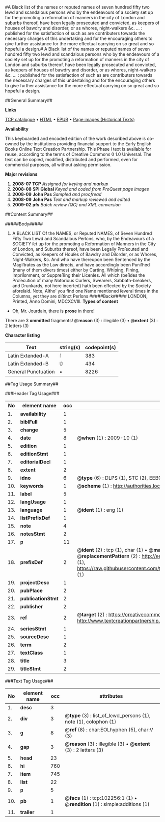 #A Black list of the names or reputed names of seven hundred fifty two lewd and scandalous persons who by the endeavours of a society set up for the promoting a reformation of manners in the city of London and suburbs thereof, have been legally prosecuted and convicted, as keepers of houses of bawdry and disorder, or as whores, night-walkers &c. ... : published for the satisfaction of such as are contributers towards the necessary charges of this undertaking and for the encouraging others to give further assistance for the more effectual carrying on so great and so hopeful a design.#
A Black list of the names or reputed names of seven hundred fifty two lewd and scandalous persons who by the endeavours of a society set up for the promoting a reformation of manners in the city of London and suburbs thereof, have been legally prosecuted and convicted, as keepers of houses of bawdry and disorder, or as whores, night-walkers &c. ... : published for the satisfaction of such as are contributers towards the necessary charges of this undertaking and for the encouraging others to give further assistance for the more effectual carrying on so great and so hopeful a design.

##General Summary##

**Links**

[TCP catalogue](http://www.ota.ox.ac.uk/tcp/)  • 
[HTML](http://tei.it.ox.ac.uk/tcp/Texts-HTML/free/A28/A28271.html)  • 
[EPUB](http://tei.it.ox.ac.uk/tcp/Texts-EPUB/free/A28/A28271.epub) • 
[Page images (Historical Texts)](https://data.historicaltexts.jisc.ac.uk/view?pubId=eebo-14345990e&pageId=eebo-14345990e-102256-1)

**Availability**

This keyboarded and encoded edition of the
	       work described above is co-owned by the institutions
	       providing financial support to the Early English Books
	       Online Text Creation Partnership. This Phase I text is
	       available for reuse, according to the terms of Creative
	       Commons 0 1.0 Universal. The text can be copied,
	       modified, distributed and performed, even for
	       commercial purposes, all without asking permission.

**Major revisions**

1. __2008-07__ __TCP__ *Assigned for keying and markup*
1. __2008-08__ __SPi Global__ *Keyed and coded from ProQuest page images*
1. __2008-09__ __John Pas__ *Sampled and proofread*
1. __2008-09__ __John Pas__ *Text and markup reviewed and edited*
1. __2009-02__ __pfs__ *Batch review (QC) and XML conversion*

##Content Summary##

#####Body#####

1. A BLACK LIST Of the NAMES, or Reputed NAMES, of Seven Hundred Fifty Two Lewd and Scandalous Perſons, who, by the Endeavours of a SOCIETY ſet up for the promoting a Reformation of Manners in the City of London, and Suburbs thereof, have been Legally Proſecuted and Convicted, as Keepers of Houſes of Bawdry and Diſorder, or as Whores, Night-Walkers, &c. And who have thereupon been Sentenced by the Magiſtrates as the Law directs, and have accordingly been Puniſhed (many of them divers times) either by Carting, Whiping, Fining, Impriſonment, or Suppreſſing their Licenſes. All which (beſides the Proſecution of many Notorious Curſers, Swearers, Sabbath-breakers, and Drunkards, not here incerted) hath been effected by the Society aforeſaid.
Note, Altho' you find one Name mentioned ſeveral times in the Columns, yet they are diſtinct Perſons
#####Back#####
LONDON, Printed, Anno Domini, MDCXCVIII.
**Types of content**

  * Oh, Mr. Jourdain, there is **prose** in there!

There are 3 **ommitted** fragments! 
 @__reason__ (3) : illegible (3)  •  @__extent__ (3) : 2 letters (3)

**Character listing**


|Text|string(s)|codepoint(s)|
|---|---|---|
|Latin Extended-A|ſ|383|
|Latin Extended-B|Ʋ|434|
|General Punctuation|•|8226|

##Tag Usage Summary##

###Header Tag Usage###

|No|element name|occ|attributes|
|---|---|---|---|
|1.|__availability__|1||
|2.|__biblFull__|1||
|3.|__change__|5||
|4.|__date__|8| @__when__ (1) : 2009-10 (1)|
|5.|__edition__|1||
|6.|__editionStmt__|1||
|7.|__editorialDecl__|1||
|8.|__extent__|2||
|9.|__idno__|6| @__type__ (6) : DLPS (1), STC (2), EEBO-CITATION (1), OCLC (1), VID (1)|
|10.|__keywords__|1| @__scheme__ (1) : http://authorities.loc.gov/ (1)|
|11.|__label__|5||
|12.|__langUsage__|1||
|13.|__language__|1| @__ident__ (1) : eng (1)|
|14.|__listPrefixDef__|1||
|15.|__note__|4||
|16.|__notesStmt__|2||
|17.|__p__|11||
|18.|__prefixDef__|2| @__ident__ (2) : tcp (1), char (1)  •  @__matchPattern__ (2) : ([0-9\-]+):([0-9IVX]+) (1), (.+) (1)  •  @__replacementPattern__ (2) : http://eebo.chadwyck.com/downloadtiff?vid=$1&page=$2 (1), https://raw.githubusercontent.com/textcreationpartnership/Texts/master/tcpchars.xml#$1 (1)|
|19.|__projectDesc__|1||
|20.|__pubPlace__|2||
|21.|__publicationStmt__|2||
|22.|__publisher__|2||
|23.|__ref__|2| @__target__ (2) : https://creativecommons.org/publicdomain/zero/1.0/ (1), http://www.textcreationpartnership.org/docs/. (1)|
|24.|__seriesStmt__|1||
|25.|__sourceDesc__|1||
|26.|__term__|2||
|27.|__textClass__|1||
|28.|__title__|3||
|29.|__titleStmt__|2||


###Text Tag Usage###

|No|element name|occ|attributes|
|---|---|---|---|
|1.|__desc__|3||
|2.|__div__|3| @__type__ (3) : list_of_lewd_persons (1), note (1), colophon (1)|
|3.|__g__|8| @__ref__ (8) : char:EOLhyphen (5), char:V (3)|
|4.|__gap__|3| @__reason__ (3) : illegible (3)  •  @__extent__ (3) : 2 letters (3)|
|5.|__head__|23||
|6.|__hi__|760||
|7.|__item__|745||
|8.|__list__|22||
|9.|__p__|5||
|10.|__pb__|1| @__facs__ (1) : tcp:102256:1 (1)  •  @__rendition__ (1) : simple:additions (1)|
|11.|__trailer__|1||
